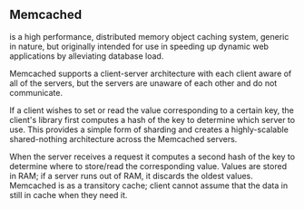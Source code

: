 ## Memcached  ## 
is a high performance, distributed memory object caching system, generic in 
nature, but originally intended for use in speeding up dynamic web applications by alleviating database load.

Memcached supports a client-server architecture with each client aware of all of the servers, but the servers are unaware of each other and do not communicate.

If a client wishes to set or read the value corresponding to a certain key, the client's library first computes a hash of the key to determine which server to use. This provides a simple form of sharding and creates a highly-scalable shared-nothing architecture across the Memcached servers.

When the server receives a request it computes a second hash of the key to determine where to store/read the corresponding value. Values are stored in RAM; if a server runs out of RAM, it discards the oldest values. Memcached is as a transitory cache; client cannot assume that the data in still in cache when they need it.